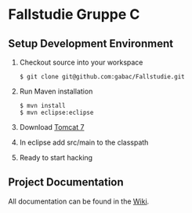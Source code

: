 # Fallstudie Gruppe C

## Setup Development Environment

1.  Checkout source into your workspace

    ```
    $ git clone git@github.com:gabac/Fallstudie.git
    ```

2.  Run Maven installation

    ```
    $ mvn install
    $ mvn eclipse:eclipse
    ```

3. Download [Tomcat 7](http://tomcat.apache.org/download-70.cgi)


4. In eclipse add src/main to the classpath


5.  Ready to start hacking


## Project Documentation

All documentation can be found in the [Wiki](https://github.com/gabac/Fallstudie/wiki).
